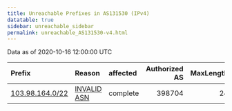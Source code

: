 ```yaml
---
title: Unreachable Prefixes in AS131530 (IPv4)
datatable: true
sidebar: unreachable_sidebar
permalink: unreachable_AS131530-v4.html
---
```


Data as of 2020-10-16 12:00:00 UTC


<div class="datatable-begin"></div>

| Prefix                                                   | Reason                                                                                                  | affected   |   Authorized AS |   MaxLength | Anchor                                       |   unreachable /24s |
|:---------------------------------------------------------|:--------------------------------------------------------------------------------------------------------|:-----------|----------------:|------------:|:---------------------------------------------|-------------------:|
| [103.98.164.0/22](https://stat.ripe.net/103.98.164.0/22) | [INVALID ASN](https://rpki-validator.ripe.net/announcement-preview?asn=AS131530&prefix=103.98.164.0/22) | complete   |          398704 |          24 | [APNIC](unreachable_APNIC_RPKI_Root-v4.html) |                  4 |

<div class="datatable-end"></div>